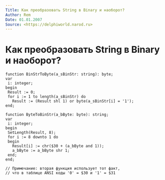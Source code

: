 ```yaml
---
Title: Как преобразовать String в Binary и наоборот?
Author: Rem
Date: 01.01.2007
Source: <https://delphiworld.narod.ru>
---
```



Как преобразовать String в Binary и наоборот?
=============================================

    function BinStrToByte(a_sBinStr: string): byte;
    var
     i: integer;
    begin
     Result := 0;
     for i := 1 to length(a_sBinStr) do
       Result := (Result shl 1) or byte(a_sBinStr[i] = '1');
    end;
     
    function ByteToBinStr(a_bByte: byte): string;
    var
     i: integer;
    begin
     SetLength(Result, 8);
     for i := 8 downto 1 do
     begin
       Result[i] := chr($30 + (a_bByte and 1));
       a_bByte := a_bByte shr 1;
     end;
    end;
     
    // Примечание: вторая функция использует тот факт,
    // что в таблице ANSI коды '0' = $30 и '1' = $31

